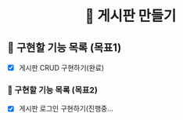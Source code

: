 <p align="middle" >  
</p>
<h1 align="middle">🎯 게시판 만들기</h1>

## 📝 구현할 기능 목록 (목표1)
    
- [X] 게시판 CRUD 구현하기(완료)

### 📝 구현할 기능 목록 (목표2)

- [X] 게시판 로그인 구현하기(진행중...
